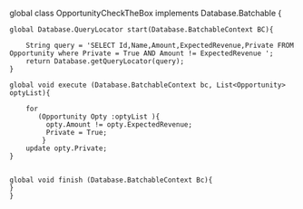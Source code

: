 global class OpportunityCheckTheBox implements Database.Batchable<sObject> {
    
    global Database.QueryLocator start(Database.BatchableContext BC){
     
        String query = 'SELECT Id,Name,Amount,ExpectedRevenue,Private FROM Opportunity where Private = True AND Amount != ExpectedRevenue ';
        return Database.getQueryLocator(query);
    }
   
    global void execute (Database.BatchableContext bc, List<Opportunity> optyList){
        
        for
           (Opportunity Opty :optyList ){
             opty.Amount != opty.ExpectedRevenue;
             Private = True;  
            }
        update opty.Private;
    }
    
        
    global void finish (Database.BatchableContext Bc){       
    }
    }
